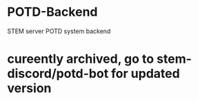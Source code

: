 # POTD-Backend
STEM server POTD system backend

# cureently archived, go to stem-discord/potd-bot for updated version
